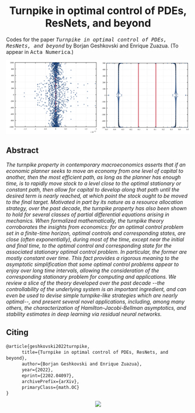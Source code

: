 <!-- Title -->
<h1 align="center">
  Turnpike in optimal control of PDEs, ResNets, and beyond
</h1>

Codes for the paper <tt>*Turnpike in optimal control of PDEs, ResNets, and beyond*</tt> by Borjan Geshkovski and Enrique Zuazua. (To appear in <tt>Acta Numerica</tt>.)

![spectrum](imgs/readme.png)

## Abstract

*The turnpike property in contemporary macroeconomics asserts that if an economic planner seeks to move an economy from one level of capital to another, then the most efficient path, as long as the planner has enough time, is to rapidly move stock to a level close to the optimal stationary or constant path, then allow for capital to develop along that path until the desired term is nearly reached, at which point the stock ought to be moved to the final target. Motivated in part by its nature as a resource allocation strategy, over the past decade, the turnpike property has also been shown to hold for several classes of partial differential equations arising in mechanics. When formalized mathematically, the turnpike theory corroborates the insights from economics: for an optimal control problem set in a finite-time horizon, optimal controls and corresponding states, are close (often exponentially), during most of the time, except near the initial and final time, to the optimal control and corresponding state for the associated stationary optimal control problem. In particular, the former are mostly constant over time. This fact provides a rigorous meaning to the asymptotic simplification that some optimal control problems appear to enjoy over long time intervals, allowing the consideration of the corresponding stationary problem for computing and applications. We review a slice of the theory developed over the past decade --the controllability of the underlying system is an important ingredient, and can even be used to devise simple turnpike-like strategies which are nearly optimal--, and present several novel applications, including, among many others, the characterization of Hamilton-Jacobi-Bellman asymptotics, and stability estimates in deep learning via residual neural networks.*

## Citing

```
@article{geshkovski2022turnpike,
      title={Turnpike in optimal control of PDEs, ResNets, and beyond}, 
      author={Borjan Geshkovski and Enrique Zuazua},
      year={2022},
      eprint={2202.04097},
      archivePrefix={arXiv},
      primaryClass={math.OC}
}
```

<p align="center">
  <img src="https://zenodo.org/badge/DOI/10.48550/arXiv.2202.04097.svg" link="https://doi.org/10.48550/arXiv.2202.04097">
</p>
